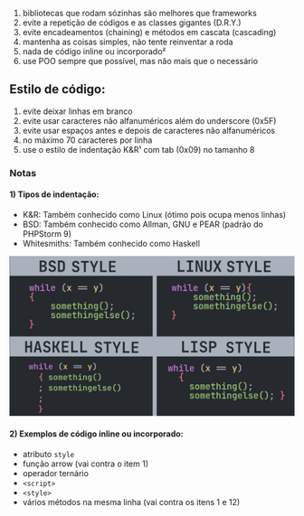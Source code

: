 1. bibliotecas que rodam sózinhas são melhores que frameworks
1. evite a repetição de códigos e as classes gigantes (D.R.Y.)
1. evite encadeamentos (chaining) e métodos em cascata (cascading)
1. mantenha as coisas simples, não tente reinventar a roda
1. nada de código inline ou incorporado²
1. use POO sempre que possível, mas não mais que o necessário

## Estilo de código:

1. evite deixar linhas em branco
1. evite usar caracteres não alfanuméricos além do underscore (0x5F)
1. evite usar espaços antes e depois de caracteres não alfanuméricos
1. no máximo 70 caracteres por linha
1. use o estilo de indentação K&R¹ com tab (0x09) no tamanho 8

### Notas

#### 1) Tipos de indentação:

- K&R: Também conhecido como Linux (ótimo pois ocupa menos linhas)
- BSD: Também conhecido como Allman, GNU e PEAR (padrão do PHPStorm 9)
- Whitesmiths: Também conhecido como Haskell

![Tipos de indentação](img/indentation.jpg)

#### 2) Exemplos de código inline ou incorporado:

- atributo `style`
- função arrow (vai contra o item 1)
- operador ternário
- `<script>`
- `<style>`
- vários métodos na mesma linha (vai contra os itens 1 e 12)

